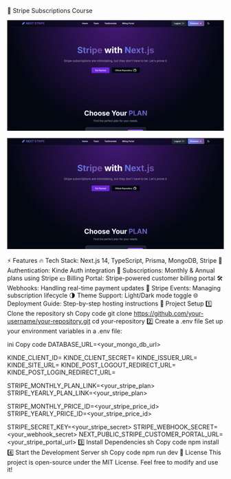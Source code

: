 🚀 Stripe Subscriptions Course
<p align="center"> <img src="/public/demo-for-readme.png" alt="Demo App" width="600px"> </p>

![Demo App](/public/demo-for-readme.png)


⚡ Features
🔥 Tech Stack: Next.js 14, TypeScript, Prisma, MongoDB, Stripe
🔐 Authentication: Kinde Auth integration
💸 Subscriptions: Monthly & Annual plans using Stripe
💵 Billing Portal: Stripe-powered customer billing portal
🛠️ Webhooks: Handling real-time payment updates
🔄 Stripe Events: Managing subscription lifecycle
🌗 Theme Support: Light/Dark mode toggle
🌐 Deployment Guide: Step-by-step hosting instructions
📂 Project Setup
1️⃣ Clone the repository
sh
Copy code
git clone https://github.com/your-username/your-repository.git
cd your-repository
2️⃣ Create a .env file
Set up your environment variables in a .env file:

ini
Copy code
DATABASE_URL=<your_mongo_db_url>

KINDE_CLIENT_ID=
KINDE_CLIENT_SECRET=
KINDE_ISSUER_URL=
KINDE_SITE_URL=
KINDE_POST_LOGOUT_REDIRECT_URL=
KINDE_POST_LOGIN_REDIRECT_URL=

STRIPE_MONTHLY_PLAN_LINK=<your_stripe_plan>
STRIPE_YEARLY_PLAN_LINK=<your_stripe_plan>

STRIPE_MONTHLY_PRICE_ID=<your_stripe_price_id>
STRIPE_YEARLY_PRICE_ID=<your_stripe_price_id>

STRIPE_SECRET_KEY=<your_stripe_secret>
STRIPE_WEBHOOK_SECRET=<your_webhook_secret>
NEXT_PUBLIC_STRIPE_CUSTOMER_PORTAL_URL=<your_stripe_portal_url>
3️⃣ Install Dependencies
sh
Copy code
npm install
4️⃣ Start the Development Server
sh
Copy code
npm run dev
📜 License
This project is open-source under the MIT License. Feel free to modify and use it!

